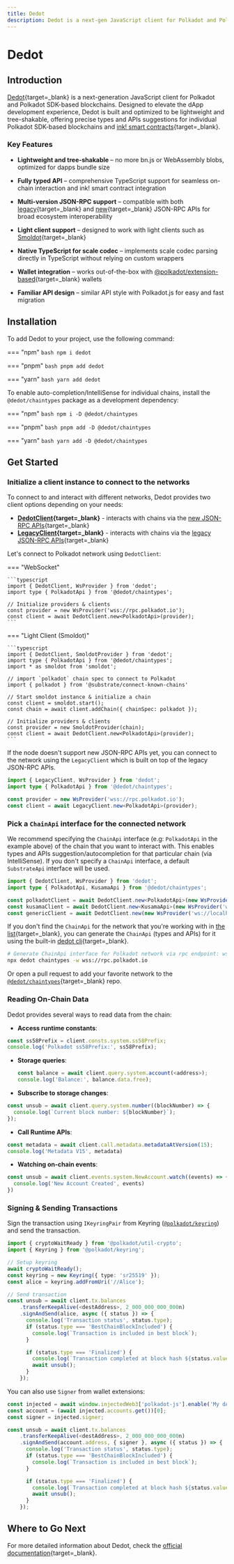 ```yaml
---
title: Dedot
description: Dedot is a next-gen JavaScript client for Polkadot and Polkadot SDK-based blockchains, offering lightweight, tree-shakable APIs with strong TypeScript support.
---
```


# Dedot

## Introduction

[Dedot](https://github.com/dedotdev/dedot){target=\_blank} is a next-generation JavaScript client for Polkadot and Polkadot SDK-based blockchains. Designed to elevate the dApp development experience, Dedot is built and optimized to be lightweight and tree-shakable, offering precise types and APIs suggestions for individual Polkadot SDK-based blockchains and [ink! smart contracts](https://use.ink/){target=\_blank}.

### Key Features

- **Lightweight and tree-shakable** – no more bn.js or WebAssembly blobs, optimized for dapps bundle size

- **Fully typed API** – comprehensive TypeScript support for seamless on-chain interaction and ink! smart contract integration

- **Multi-version JSON-RPC support** – compatible with both [legacy](https://github.com/w3f/PSPs/blob/master/PSPs/drafts/psp-6.md){target=\_blank} and [new](https://paritytech.github.io/json-rpc-interface-spec/introduction.html){target=\_blank} JSON-RPC APIs for broad ecosystem interoperability

- **Light client support** – designed to work with light clients such as [Smoldot](https://github.com/smol-dot/smoldot){target=\_blank}

- **Native TypeScript for scale codec** – implements scale codec parsing directly in TypeScript without relying on custom wrappers

- **Wallet integration** – works out-of-the-box with [@polkadot/extension-based](https://github.com/polkadot-js/extension?tab=readme-ov-file#api-interface){target=\_blank} wallets

- **Familiar API design** – similar API style with Polkadot.js for easy and fast migration

## Installation

To add Dedot to your project, use the following command:

=== "npm"
    ```bash
    npm i dedot
    ```

=== "pnpm"
    ```bash
    pnpm add dedot
    ```

=== "yarn"
    ```bash
    yarn add dedot
    ```

To enable auto-completion/IntelliSense for individual chains, install the `@dedot/chaintypes` package as a development dependency:

=== "npm"
    ```bash
    npm i -D @dedot/chaintypes
    ```

=== "pnpm"
    ```bash
    pnpm add -D @dedot/chaintypes
    ```

=== "yarn"
    ```bash
    yarn add -D @dedot/chaintypes
    ```

## Get Started

### Initialize a client instance to connect to the networks

To connect to and interact with different networks, Dedot provides two client options depending on your needs:

- **[DedotClient](https://docs.dedot.dev/clients-and-providers/clients#dedotclient){target=\_blank}** - interacts with chains via the [new JSON-RPC APIs](https://paritytech.github.io/json-rpc-interface-spec/introduction.html){target=\_blank}
- **[LegacyClient](https://docs.dedot.dev/clients-and-providers/clients#legacyclient){target=\_blank}** - interacts with chains via the [legacy JSON-RPC APIs](https://github.com/w3f/PSPs/blob/master/PSPs/drafts/psp-6.md){target=\_blank}

Let's connect to Polkadot network using `DedotClient`:

=== "WebSocket"

    ```typescript
    import { DedotClient, WsProvider } from 'dedot';
    import type { PolkadotApi } from '@dedot/chaintypes';
    
    // Initialize providers & clients
    const provider = new WsProvider('wss://rpc.polkadot.io');
    const client = await DedotClient.new<PolkadotApi>(provider);
    ```

=== "Light Client (Smoldot)"

    ```typescript
    import { DedotClient, SmoldotProvider } from 'dedot';
    import type { PolkadotApi } from '@dedot/chaintypes';
    import * as smoldot from 'smoldot';
    
    // import `polkadot` chain spec to connect to Polkadot
    import { polkadot } from '@substrate/connect-known-chains'
    
    // Start smoldot instance & initialize a chain
    const client = smoldot.start();
    const chain = await client.addChain({ chainSpec: polkadot });
    
    // Initialize providers & clients
    const provider = new SmoldotProvider(chain);
    const client = await DedotClient.new<PolkadotApi>(provider);
    ```

If the node doesn't support new JSON-RPC APIs yet, you can connect to the network using the `LegacyClient` which is built on top of the legacy JSON-RPC APIs.

```typescript
import { LegacyClient, WsProvider } from 'dedot';
import type { PolkadotApi } from '@dedot/chaintypes';

const provider = new WsProvider('wss://rpc.polkadot.io');
const client = await LegacyClient.new<PolkadotApi>(provider);
```

### Pick a `ChainApi` interface for the connected network

We recommend specifying the `ChainApi` interface (e.g: `PolkadotApi` in the example above) of the chain that you want to interact with. This enables types and APIs suggestion/autocompletion for that particular chain (via IntelliSense). If you don't specify a `ChainApi` interface, a default `SubstrateApi` interface will be used.

```typescript
import { DedotClient, WsProvider } from 'dedot';
import type { PolkadotApi, KusamaApi } from '@dedot/chaintypes';

const polkadotClient = await DedotClient.new<PolkadotApi>(new WsProvider('wss://rpc.polkadot.io'));
const kusamaClient = await DedotClient.new<KusamaApi>(new WsProvider('wss://kusama-rpc.polkadot.io'));
const genericClient = await DedotClient.new(new WsProvider('ws://localhost:9944'));
```

If you don't find the `ChainApi` for the network that you're working with in [the list](https://github.com/dedotdev/chaintypes?tab=readme-ov-file#supported-networks){target=\_blank}, you can generate the `ChainApi` (types and APIs) for it using the built-in [dedot cli](https://docs.dedot.dev/cli){target=\_blank}.

```bash
# Generate ChainApi interface for Polkadot network via rpc endpoint: wss://rpc.polkadot.io
npx dedot chaintypes -w wss://rpc.polkadot.io
```

Or open a pull request to add your favorite network to the [`@dedot/chaintypes`](https://github.com/dedotdev/chaintypes){target=\_blank} repo.

### Reading On-Chain Data

Dedot provides several ways to read data from the chain:

- **Access runtime constants**:

```typescript
const ss58Prefix = client.consts.system.ss58Prefix;
console.log('Polkadot ss58Prefix:', ss58Prefix);
```

- **Storage queries**:

    ```typescript
    const balance = await client.query.system.account(<address>);
    console.log('Balance:', balance.data.free);
    ```

- **Subscribe to storage changes**:

```typescript
const unsub = await client.query.system.number((blockNumber) => {
  console.log(`Current block number: ${blockNumber}`);
});
```

- **Call Runtime APIs**:

```typescript
const metadata = await client.call.metadata.metadataAtVersion(15);
console.log('Metadata V15', metadata)
```

- **Watching on-chain events**:
  
```typescript
const unsub = await client.events.system.NewAccount.watch((events) => {
  console.log('New Account Created', events)
})
```

### Signing & Sending Transactions

Sign the transaction using `IKeyringPair` from Keyring ([`@polkadot/keyring`](https://polkadot.js.org/docs/keyring/start/sign-verify)) and send the transaction.

```typescript
import { cryptoWaitReady } from '@polkadot/util-crypto';
import { Keyring } from '@polkadot/keyring';

// Setup keyring
await cryptoWaitReady();
const keyring = new Keyring({ type: 'sr25519' });
const alice = keyring.addFromUri('//Alice');

// Send transaction
const unsub = await client.tx.balances
    .transferKeepAlive(<destAddress>, 2_000_000_000_000n)
    .signAndSend(alice, async ({ status }) => {
      console.log('Transaction status', status.type);
      if (status.type === 'BestChainBlockIncluded') {
        console.log(`Transaction is included in best block`);
      }

      if (status.type === 'Finalized') {
        console.log(`Transaction completed at block hash ${status.value.blockHash}`);
        await unsub();
      }
    });
```

You can also use `Signer` from wallet extensions:

```typescript
const injected = await window.injectedWeb3['polkadot-js'].enable('My dApp');
const account = (await injected.accounts.get())[0];
const signer = injected.signer;

const unsub = await client.tx.balances
    .transferKeepAlive(<destAddress>, 2_000_000_000_000n)
    .signAndSend(account.address, { signer }, async ({ status }) => {
      console.log('Transaction status', status.type);
      if (status.type === 'BestChainBlockIncluded') {
        console.log(`Transaction is included in best block`);
      }

      if (status.type === 'Finalized') {
        console.log(`Transaction completed at block hash ${status.value.blockHash}`);
        await unsub();
      }
    });
```

## Where to Go Next

For more detailed information about Dedot, check the [official documentation](https://dedot.dev/){target=\_blank}.
